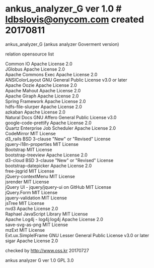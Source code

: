 # ankus_analyzer_G ver 1.0 # ldbslovis@onycom.com created 20170811
ankus_analyzer_G (ankus analyzer Goverment version)


relation opensource list

 Common IO                            Apache License 2.0 <br>
 JGlobus                              Apache License 2.0 <br>
 Apache Commons Exec                  Apache License 2.0 <br>
 ANSIColorLayout                      GNU General Public License v3.0 or later <br>
 Apache Oozie                         Apache License 2.0 <br>
 Apache Mahout                        Apache License 2.0 <br>
 Apache Giraph                        Apache License 2.0 <br>
 Spring Framework                     Apache License 2.0 <br>
 hdfs-file-slurper                    Apache License 2.0 <br>
 azkaban                              Apache License 2.0 <br>
 Natural Docs                         GNU Affero General Public License v3.0 <br>
 google-code-prettify                 Apache License 2.0 <br>
 Quartz Enterprise Job Scheduler      Apache License 2.0 <br>
 CodeMirror                           MIT License <br>
 d3_rails                             BSD 3-clause "New" or "Revised" License  <br>
 jquery-i18n-properties               MIT License <br>
 Bootstrap                            MIT License <br>
 bootstrap-treeview                   Apache License 2.0 <br>
 d3-cloud                             BSD 3-clause "New" or "Revised" License <br>
 bootstrap-datepicker                 Apache License 2.0 <br>
 free-jqgrid                          MIT License <br>
 jQuery-contextMenu                   MIT License <br>
 jsrender                             MIT License <br>
 jQuery UI - jquery/jquery-ui on GitHub MIT License <br>
 jQuery.Form                          MIT License <br>
 jquery-validation                    MIT License <br>
 jsTree                               MIT License <br>
 nvd3                                 Apache License 2.0 <br>
 Raphael JavaScript Library           MIT License <br>
 Apache Log4j - log4j:log4j           Apache License 2.0 <br>
 save-svg-as-png                      MIT License <br>
 mzExt                                MIT License <br>
 Ext.ux.SimpleIFrame                  GNU Lesser General Public License v3.0 or later <br>
 sigar                                Apache License 2.0 <br>
 
 checked by http://www.oss.kr 20170727 
 
 ankus analyzer G ver 1.0 GPL 3.0
 
